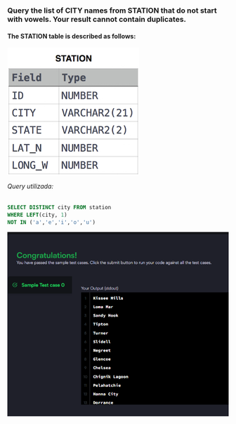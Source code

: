 ### Query the list of CITY names from STATION that do not start with vowels. Your result cannot contain duplicates.

#### The STATION table is described as follows:

![alt text](table.png)

_Query utilizada:_

```sql

SELECT DISTINCT city FROM station
WHERE LEFT(city, 1)
NOT IN ('a','e','i','o','u')
```

![alt text](image.png)
